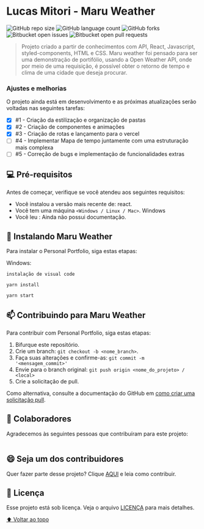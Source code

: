 # Lucas Mitori - Maru Weather

![GitHub repo size](https://img.shields.io/github/repo-size/LucasMitori/README-template?style=for-the-badge)
![GitHub language count](https://img.shields.io/github/languages/count/LucasMitori/README-template?style=for-the-badge)
![GitHub forks](https://img.shields.io/github/forks/LucasMitori/README-template?style=for-the-badge)
![Bitbucket open issues](https://img.shields.io/bitbucket/issues/LucasMitori/README-template?style=for-the-badge)
![Bitbucket open pull requests](https://img.shields.io/bitbucket/pr-raw/LucasMitori/README-template?style=for-the-badge)

<!---<img src="exemplo-image.png" alt="exemplo imagem">--->

> Projeto criado a partir de conhecimentos com API, React, Javascript, styled-components, HTML e CSS. Maru weather foi pensado para ser uma demonstração de portifólio, usando a Open Weather API, onde por meio de uma requisição, é possível obter o retorno de tempo e clima de uma cidade que deseja procurar. 

### Ajustes e melhorias

O projeto ainda está em desenvolvimento e as próximas atualizações serão voltadas nas seguintes tarefas:

- [x] #1 - Criação da estilização e organização de pastas
- [x] #2 - Criação de componentes e animações
- [x] #3 - Criação de rotas e lançamento para o vercel
- [ ] #4 - Implementar Mapa de tempo juntamente com uma estruturação mais complexa
- [ ] #5 - Correção de bugs e implementação de funcionalidades extras

## 💻 Pré-requisitos

Antes de começar, verifique se você atendeu aos seguintes requisitos:
<!---Estes são apenas requisitos de exemplo. Adicionar, duplicar ou remover conforme necessário--->
* Você instalou a versão mais recente de: react.
* Você tem uma máquina `<Windows / Linux / Mac>`. Windows
* Você leu : Ainda não possui documentação.

## 🚀 Instalando Maru Weather

Para instalar o Personal Portfolio, siga estas etapas:

Windows:
```
instalação de visual code
```
```
yarn install
```
```
yarn start
```


## 📫 Contribuindo para Maru Weather
<!---Se o seu README for longo ou se você tiver algum processo ou etapas específicas que deseja que os contribuidores sigam, considere a criação de um arquivo CONTRIBUTING.md separado--->
Para contribuir com Personal Portfolio, siga estas etapas:

1. Bifurque este repositório.
2. Crie um branch: `git checkout -b <nome_branch>`.
3. Faça suas alterações e confirme-as: `git commit -m '<mensagem_commit>'`
4. Envie para o branch original: `git push origin <nome_do_projeto> / <local>`
5. Crie a solicitação de pull.

Como alternativa, consulte a documentação do GitHub em [como criar uma solicitação pull](https://help.github.com/en/github/collaborating-with-issues-and-pull-requests/creating-a-pull-request).

## 🤝 Colaboradores

Agradecemos às seguintes pessoas que contribuíram para este projeto:

<table>
  
</table>


## 😄 Seja um dos contribuidores<br>

Quer fazer parte desse projeto? Clique [AQUI](CONTRIBUTING.md) e leia como contribuir.

## 📝 Licença

Esse projeto está sob licença. Veja o arquivo [LICENÇA](LICENSE.md) para mais detalhes.

[⬆ Voltar ao topo](#nome-do-projeto)<br>
